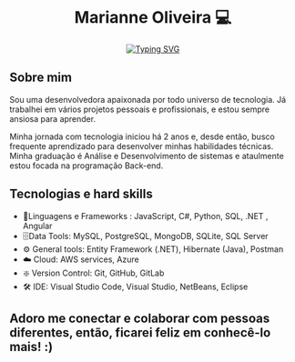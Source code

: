 <h1 align="center"> Marianne Oliveira 💻 </h1> <p align="center"> 
<a href="https://git.io/typing-svg"><img src="https://readme-typing-svg.herokuapp.com?font=Fira+Code&pause=1000&color=962CF7&width=435&lines=Desenvolvedora+Back-end;Abra%C3%A7ando+a+inova%C3%A7%C3%A3o+um+byte+de+cada+vez+" alt="Typing SVG" /></a>

## Sobre mim 
Sou uma desenvolvedora apaixonada por todo universo de tecnologia. Já trabalhei em vários projetos pessoais e profissionais, e estou sempre ansiosa para aprender.

Minha jornada com tecnologia iniciou há 2 anos e, desde então, busco frequente aprendizado para desenvolver minhas habilidades técnicas.
Minha graduação é Análise e Desenvolvimento de sistemas e ataulmente estou focada na programação Back-end. 

## Tecnologias e hard skills 

- 🚀Linguagens e Frameworks : JavaScript, C#, Python, SQL, .NET , Angular  
- 🗄️Data Tools: MySQL, PostgreSQL, MongoDB, SQLite, SQL Server
- ⚙️ General tools: Entity Framework (.NET), Hibernate (Java), Postman
- ☁️ Cloud: AWS services, Azure
- ❇️ Version Control: Git, GitHub, GitLab
- 🛠️ IDE: Visual Studio Code, Visual Studio, NetBeans, Eclipse

## Adoro me conectar e colaborar com pessoas diferentes, então, ficarei feliz em conhecê-lo mais! :)
